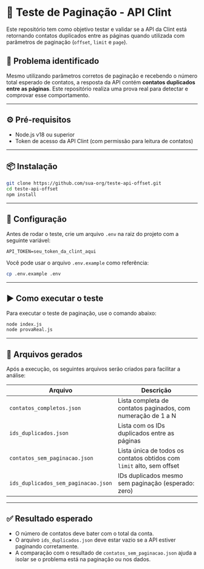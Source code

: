 # 🧪 Teste de Paginação - API Clint

Este repositório tem como objetivo testar e validar se a API da Clint está retornando contatos duplicados entre as páginas quando utilizada com parâmetros de paginação (`offset`, `limit` e `page`).

## 🚨 Problema identificado

Mesmo utilizando parâmetros corretos de paginação e recebendo o número total esperado de contatos, a resposta da API contém **contatos duplicados entre as páginas**. Este repositório realiza uma prova real para detectar e comprovar esse comportamento.

---

## ⚙️ Pré-requisitos

- Node.js v18 ou superior
- Token de acesso da API Clint (com permissão para leitura de contatos)

---

## 📦 Instalação

```bash
git clone https://github.com/sua-org/teste-api-offset.git
cd teste-api-offset
npm install
```

---

## 🔐 Configuração

Antes de rodar o teste, crie um arquivo `.env` na raiz do projeto com a seguinte variável:

```env
API_TOKEN=seu_token_da_clint_aqui
```

Você pode usar o arquivo `.env.example` como referência:

```bash
cp .env.example .env
```

---

## ▶️ Como executar o teste

Para executar o teste de paginação, use o comando abaixo:

```bash
node index.js
node provaReal.js
```

---

## 📁 Arquivos gerados

Após a execução, os seguintes arquivos serão criados para facilitar a análise:

| Arquivo                              | Descrição                                                                 |
|--------------------------------------|---------------------------------------------------------------------------|
| `contatos_completos.json`            | Lista completa de contatos paginados, com numeração de 1 a N             |
| `ids_duplicados.json`                | Lista com os IDs duplicados entre as páginas                             |
| `contatos_sem_paginacao.json`        | Lista única de todos os contatos obtidos com `limit` alto, sem offset    |
| `ids_duplicados_sem_paginacao.json`  | IDs duplicados mesmo sem paginação (esperado: zero)                      |

---

## ✅ Resultado esperado

- O número de contatos deve bater com o total da conta.
- O arquivo `ids_duplicados.json` deve estar vazio se a API estiver paginando corretamente.
- A comparação com o resultado de `contatos_sem_paginacao.json` ajuda a isolar se o problema está na paginação ou nos dados.